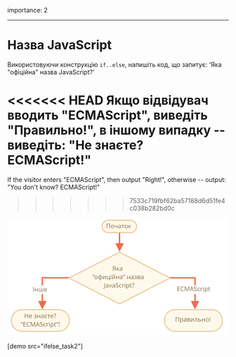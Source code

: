 importance: 2

---

# Назва JavaScript

Використовуючи конструкцію `if..else`, напишіть код, що запитує: 'Яка "офіційна" назва JavaScript?'

<<<<<<< HEAD
Якщо відвідувач вводить "ECMAScript", виведіть "Правильно!", в іншому випадку -- виведіть: "Не знаєте? ECMAScript!"
=======
If the visitor enters "ECMAScript", then output "Right!", otherwise -- output: "You don't know? ECMAScript!"
>>>>>>> 7533c719fbf62ba57188d6d51fe4c038b282bd0c

![](ifelse_task2.svg)

[demo src="ifelse_task2"]
